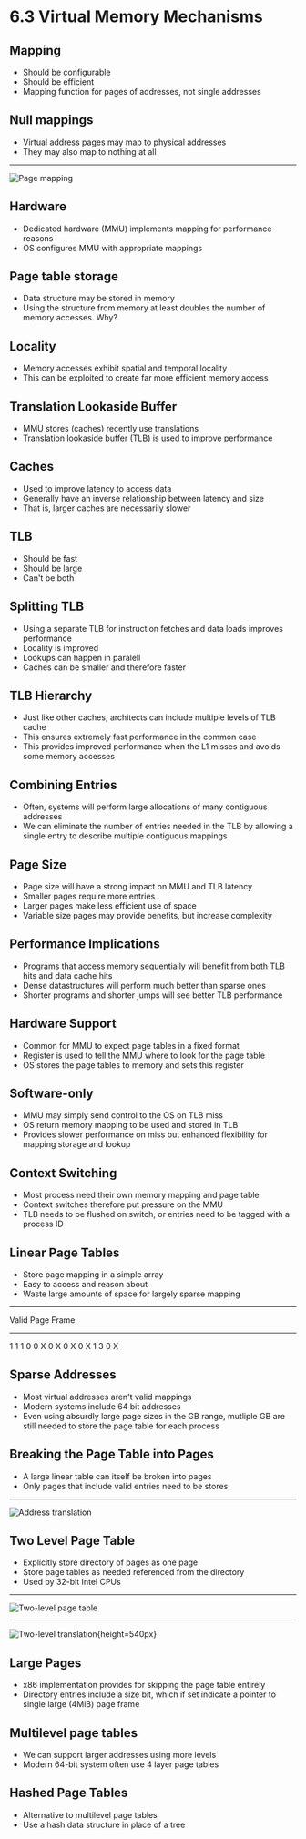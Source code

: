 6.3 Virtual Memory Mechanisms
=============================

Mapping
-------

- Should be configurable
- Should be efficient
- Mapping function for pages of addresses, not single addresses

Null mappings
-------------

- Virtual address pages may map to physical addresses
- They may also map to nothing at all

---

![Page mapping](media/6-10.png)

Hardware
--------

- Dedicated hardware (MMU) implements mapping for performance reasons
- OS configures MMU with appropriate mappings

Page table storage
------------------

- Data structure may be stored in memory
- Using the structure from memory at least doubles the number of memory accesses. Why?

Locality
--------

- Memory accesses exhibit spatial and temporal locality
- This can be exploited to create far more efficient memory access

Translation Lookaside Buffer
----------------------------

- MMU stores (caches) recently use translations
- Translation lookaside buffer (TLB) is used to improve performance

Caches
------

- Used to improve latency to access data
- Generally have an inverse relationship between latency and size
- That is, larger caches are necessarily slower

TLB
---

- Should be fast
- Should be large
- Can't be both

Splitting TLB
-------------

- Using a separate TLB for instruction fetches and data loads improves performance
- Locality is improved
- Lookups can happen in paralell
- Caches can be smaller and therefore faster

TLB Hierarchy
-------------

- Just like other caches, architects can include multiple levels of TLB cache
- This ensures extremely fast performance in the common case
- This provides improved performance when the L1 misses and avoids some memory accesses

Combining Entries
-----------------

- Often, systems will perform large allocations of many contiguous addresses
- We can eliminate the number of entries needed in the TLB by allowing a single entry to describe multiple contiguous mappings

Page Size
---------

- Page size will have a strong impact on MMU and TLB latency
- Smaller pages require more entries
- Larger pages make less efficient use of space
- Variable size pages may provide benefits, but increase complexity

Performance Implications
------------------------

- Programs that access memory sequentially will benefit from both TLB hits and data cache hits
- Dense datastructures will perform much better than sparse ones
- Shorter programs and shorter jumps will see better TLB performance

Hardware Support
----------------

- Common for MMU to expect page tables in a fixed format
- Register is used to tell the MMU where to look for the page table
- OS stores the page tables to memory and sets this register

Software-only
-------------

- MMU may simply send control to the OS on TLB miss
- OS return memory mapping to be used and stored in TLB
- Provides slower performance on miss but enhanced flexibility for mapping storage and lookup

Context Switching
-----------------

- Most process need their own memory mapping and page table
- Context switches therefore put pressure on the MMU
- TLB needs to be flushed on switch, or entries need to be tagged with a process ID

Linear Page Tables
------------------

- Store page mapping in a simple array
- Easy to access and reason about
- Waste large amounts of space for largely sparse mapping

---

Valid  Page Frame
-----  ----------
1      1
1      0
0      X
0      X
0      X
0      X
1      3
0      X

Sparse Addresses
----------------

- Most virtual addresses aren't valid mappings
- Modern systems include 64 bit addresses
- Even using absurdly large page sizes in the GB range, mutliple GB are still needed to store the page table for each process

Breaking the Page Table into Pages
----------------------------------

- A large linear table can itself be broken into pages
- Only pages that include valid entries need to be stores

---

![Address translation](media/6-12.png)

Two Level Page Table
---------------------

- Explicitly store directory of pages as one page
- Store page tables as needed referenced from the directory
- Used by 32-bit Intel CPUs

---

![Two-level page table](media/6-13.png)

---

![Two-level translation](media/6-14.png){height=540px}

Large Pages
-----------

- x86 implementation provides for skipping the page table entirely
- Directory entries include a size bit, which if set indicate a pointer to single large (4MiB) page frame

Multilevel page tables
----------------------

- We can support larger addresses using more levels
- Modern 64-bit system often use 4 layer page tables

Hashed Page Tables
------------------

- Alternative to multilevel page tables
- Use a hash data structure in place of a tree
